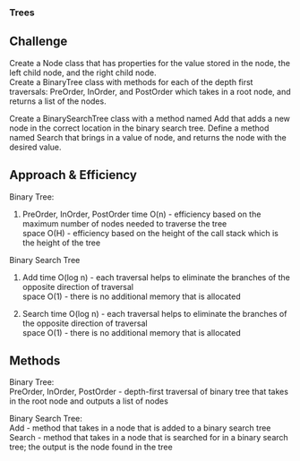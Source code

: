 ### Trees

## Challenge

Create a Node class that has properties for the value stored in the node, the left child node, and the right child node.  
Create a BinaryTree class with methods for each of the depth first traversals: PreOrder, InOrder, and PostOrder which takes in a root node, and returns a list of the nodes.  

Create a BinarySearchTree class with a method named Add that adds a new node in the correct location in the binary search tree. Define a method named Search that brings in a value of node, and returns the node with the desired value.  

## Approach & Efficiency

Binary Tree:

1.	PreOrder, InOrder, PostOrder
	time O(n) -  efficiency based on the maximum number of nodes needed to traverse the tree  
	space O(H) -  efficiency based on the height of the call stack which is the height of the tree  

Binary Search Tree  

1.	Add 
	time O(log n) - each traversal helps to eliminate the branches of the opposite direction of traversal   
	space O(1) - there is no additional memory that is allocated  

2.	Search
	time O(log n) -  each traversal helps to eliminate the branches of the opposite direction of traversal  
	space O(1) - there is no additional memory that is allocated  

## Methods

Binary Tree:  
PreOrder, InOrder, PostOrder - depth-first traversal of binary tree that takes in the root node and outputs a list of nodes  

Binary Search Tree:  
Add - method that takes in a node that is added to a binary search tree  
Search - method that takes in a node that is searched for in a binary search tree; the output is the node found in the tree  
 